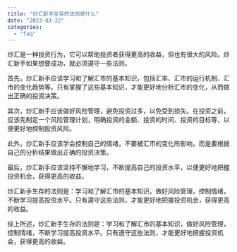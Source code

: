 ```yaml
---
title: "炒汇新手生存的法则是什么"
date: "2023-03-22"
categories: 
  - "faq"
---
```


炒汇是一种投资行为，它可以帮助投资者获得更高的收益，但也有很大的风险。炒汇新手如果想要成功，就必须遵守一些法则。

首先，炒汇新手应该学习和了解汇市的基本知识，包括汇率、汇市的运行机制、汇市的变化趋势等。只有掌握了这些基本知识，才能更好地分析汇市的变化，从而做出正确的投资决策。

其次，炒汇新手应该做好风险管理，避免投资过多，以免受到损失。在投资之前，应该先制定一个风险管理计划，明确投资的金额、投资的时间、投资的目标等，以便更好地控制投资风险。

此外，炒汇新手应该学会控制自己的情绪，不要被汇市的变化所影响，而是要根据自己的分析结果做出正确的投资决策。

最后，炒汇新手应该坚持不懈地学习，不断提高自己的投资水平，以便更好地把握投资机会，获得更高的收益。

炒汇新手生存的法则是：学习和了解汇市的基本知识，做好风险管理，控制情绪，不断学习提高投资水平。只有遵守这些法则，才能更好地把握投资机会，获得更高的收益。

综上所述，炒汇新手生存的法则是：学习和了解汇市的基本知识，做好风险管理，控制情绪，不断学习提高投资水平。只有遵守这些法则，才能更好地把握投资机会，获得更高的收益。
